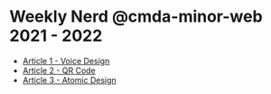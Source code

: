 # Weekly Nerd @cmda-minor-web 2021 - 2022

* [Article 1 - Voice Design](https://github.com/marloestacx/weekly-nerd-2122/wiki/Weekly-Nerd-1)
* [Article 2 - QR Code](https://github.com/marloestacx/weekly-nerd-2122/wiki/Weekly-Nerd-2)
* [Article 3 - Atomic Design](https://github.com/marloestacx/weekly-nerd-2122/wiki/Weekly-Nerd-3)

